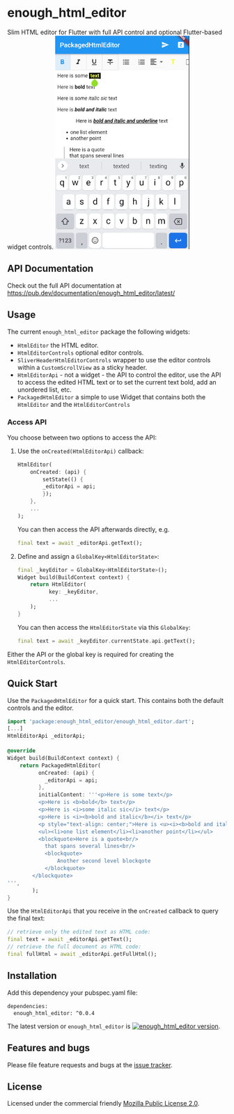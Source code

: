# enough_html_editor

Slim HTML editor for Flutter with full API control and optional Flutter-based widget controls.
![screenshot](editor.png)

## API Documentation
Check out the full API documentation at https://pub.dev/documentation/enough_html_editor/latest/

## Usage
The current `enough_html_editor` package the following widgets:
* `HtmlEditor` the HTML editor.
* `HtmlEditorControls` optional editor controls.
* `SliverHeaderHtmlEditorControls` wrapper to use the editor controls within a `CustomScrollView` as a sticky header. 
* `HtmlEditorApi` - not a widget - the API to control the editor, use the API to access the edited HTML text or to set the current text bold, add an unordered list, etc.
* `PackagedHtmlEditor` a simple to use Widget that contains both the `HtmlEditor` and the `HtmlEditorControls`

### Access API
You choose between two options to access the API:
1. Use the `onCreated(HtmlEditorApi)` callback:
    ```dart
    HtmlEditor(
        onCreated: (api) {
            setState(() {
            _editorApi = api;
            });
        },
        ...
    );
    ```
    You can then access the API afterwards directly, e.g.
    ```dart
    final text = await _editorApi.getText();
    ```

2. Define and assign a  `GlobalKey<HtmlEditorState>`:
    ```dart
    final _keyEditor = GlobalKey<HtmlEditorState>();
    Widget build(BuildContext context) {
        return HtmlEditor(
              key: _keyEditor,
              ...
        );
    }
    ```
    You can then access the `HtmlEditorState` via this `GlobalKey`:
    ```dart
    final text = await _keyEditor.currentState.api.getText();
    ```

Either the API or the global key is required for creating the `HtmlEditorControls`.

## Quick Start
Use the `PackagedHtmlEditor` for a quick start. This contains both the default controls and the editor.
```dart
import 'package:enough_html_editor/enough_html_editor.dart';
[...]
HtmlEditorApi _editorApi;

@override
Widget build(BuildContext context) {
    return PackagedHtmlEditor(
          onCreated: (api) {
            _editorApi = api;
          },
          initialContent: '''<p>Here is some text</p>
          <p>Here is <b>bold</b> text</p>
          <p>Here is <i>some italic sic</i> text</p>
          <p>Here is <i><b>bold and italic</b></i> text</p>
          <p style="text-align: center;">Here is <u><i><b>bold and italic and underline</b></i></u> text</p>
          <ul><li>one list element</li><li>another point</li></ul>
          <blockquote>Here is a quote<br/>
            that spans several lines<br/>
            <blockquote>
                Another second level blockqote 
            </blockquote>
        </blockquote>
''',
        );
}
```

Use the `HtmlEditorApi` that you receive in the `onCreated` callback to query the final text:
```dart
// retrieve only the edited text as HTML code: 
final text = await _editorApi.getText();
// retrieve the full document as HTML code:
final fullHtml = await _editorApi.getFullHtml();
```

## Installation
Add this dependency your pubspec.yaml file:

```
dependencies:
  enough_html_editor: ^0.0.4
```
The latest version or `enough_html_editor` is [![enough_html_editor version](https://img.shields.io/pub/v/enough_html_editor.svg)](https://pub.dartlang.org/packages/enough_html_editor).


## Features and bugs

Please file feature requests and bugs at the [issue tracker][tracker].

[tracker]: https://github.com/enough-software/enough_html_editor/issues

## License

Licensed under the commercial friendly [Mozilla Public License 2.0](LICENSE).